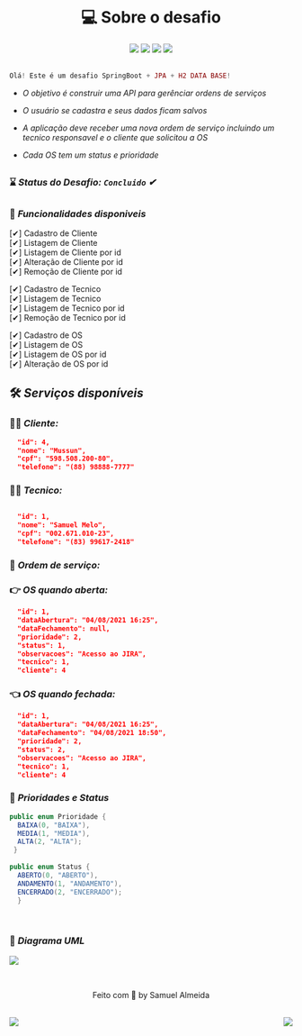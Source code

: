 <h1 align="center"> 💻 Sobre o desafio </h1> 

<div align="center" > 
    <img src="https://img.shields.io/badge/Java-ED8B00?style=for-the-badge&logo=java&logoColor=white"/>
    <img src="https://img.shields.io/badge/Spring-6DB33F?style=for-the-badge&logo=spring&logoColor=white"/>
    <img src="https://img.shields.io/badge/Insomnia-5849be?style=for-the-badge&logo=Insomnia&logoColor=white"/>
    <img src="https://img.shields.io/badge/PostgreSQL-316192?style=for-the-badge&logo=postgresql&logoColor=white"/>
</div>

<br> 

```php 
Olá! Este é um desafio SpringBoot + JPA + H2 DATA BASE!
```

<i>
    
 * O objetivo é construir uma API para gerênciar ordens de serviços

 * O usuário se cadastra e seus dados ficam salvos

 * A aplicação deve receber uma nova ordem de serviço incluindo um tecnico responsavel e o cliente que solicitou a OS

 * Cada OS tem um status e prioridade

</i>
 
##

### ⌛ <i>Status do Desafio: **`Concluido`** ✔</i>
 
##

  
 ### 🚀 <i>Funcionalidades disponiveis</i>
 
 [✔] Cadastro de Cliente
 <br> 
 [✔] Listagem de Cliente
 <br> 
 [✔] Listagem de Cliente por id
 <br> 
 [✔] Alteração de Cliente por id
 <br> 
 [✔] Remoção de Cliente por id

 [✔] Cadastro de Tecnico
 <br> 
 [✔] Listagem de Tecnico
 <br> 
 [✔] Listagem de Tecnico por id
 <br> 
 [✔] Remoção de Tecnico por id
 
 [✔] Cadastro de OS
 <br> 
 [✔] Listagem de OS
 <br> 
 [✔] Listagem de OS por id
 <br> 
 [✔] Alteração de OS por id

## 🛠  <i>Serviços disponíveis</i> 

### 👨‍💻 <i>Cliente:</i>

```json
  "id": 4,
  "nome": "Mussun",
  "cpf": "598.508.200-80",
  "telefone": "(88) 98888-7777"
``` 

### 🙅‍♂️ <i>Tecnico:</i>

```json

  "id": 1,
  "nome": "Samuel Melo",
  "cpf": "002.671.010-23",
  "telefone": "(83) 99617-2418"
``` 

### 🚨 <i>Ordem de serviço:</i>

### 👉 <i>OS quando aberta:</i>

```json
  "id": 1,
  "dataAbertura": "04/08/2021 16:25",
  "dataFechamento": null,
  "prioridade": 2,
  "status": 1,
  "observacoes": "Acesso ao JIRA",
  "tecnico": 1,
  "cliente": 4
```

### 👈 <i>OS quando fechada:</i>

```json
  "id": 1,
  "dataAbertura": "04/08/2021 16:25",
  "dataFechamento": "04/08/2021 18:50",
  "prioridade": 2,
  "status": 2,
  "observacoes": "Acesso ao JIRA",
  "tecnico": 1,
  "cliente": 4
```

### 📑 <i> Prioridades e Status </i>
```java
public enum Prioridade {
  BAIXA(0, "BAIXA"),
  MEDIA(1, "MEDIA"),
  ALTA(2, "ALTA");
 }
  
public enum Status {
  ABERTO(0, "ABERTO"),
  ANDAMENTO(1, "ANDAMENTO"),
  ENCERRADO(2, "ENCERRADO");
  }
```

<br>

### 🎯 <i>Diagrama UML</i>
<img align="center" src="https://github.com/samuelalmeida95/serviceOrder-api/blob/main/diagrama.png"></img>

<br>

<p align="center">Feito com 💚 by Samuel Almeida</p>

<br>
<div align="right">
    <img src="https://img.shields.io/badge/STATUS-CONCLUIDO-<#2A69B2>.svg" align="left"/>
    <img src="https://img.shields.io/badge/JAVA-SPRING BOOT-<#12EAEA>.svg" align="rigth"/>
</div>
   
   
   
